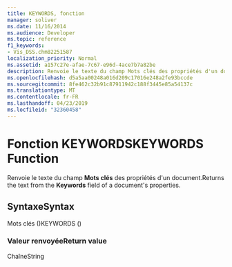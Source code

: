 ```yaml
---
title: KEYWORDS, fonction
manager: soliver
ms.date: 11/16/2014
ms.audience: Developer
ms.topic: reference
f1_keywords:
- Vis_DSS.chm82251587
localization_priority: Normal
ms.assetid: a157c27e-afae-7c67-e96d-4ace7b7a82be
description: Renvoie le texte du champ Mots clés des propriétés d'un document.
ms.openlocfilehash: d5a5aa00248a016d209c17016e248a2fe93bccde
ms.sourcegitcommit: 8fe462c32b91c87911942c188f3445e85a54137c
ms.translationtype: MT
ms.contentlocale: fr-FR
ms.lasthandoff: 04/23/2019
ms.locfileid: "32360458"
---
```

# <a name="keywords-function"></a><span data-ttu-id="66d58-103">Fonction KEYWORDS</span><span class="sxs-lookup"><span data-stu-id="66d58-103">KEYWORDS Function</span></span>

<span data-ttu-id="66d58-104">Renvoie le texte du champ **Mots clés** des propriétés d'un document.</span><span class="sxs-lookup"><span data-stu-id="66d58-104">Returns the text from the **Keywords** field of a document's properties.</span></span> 
  
## <a name="syntax"></a><span data-ttu-id="66d58-105">Syntaxe</span><span class="sxs-lookup"><span data-stu-id="66d58-105">Syntax</span></span>

<span data-ttu-id="66d58-106">Mots clés ()</span><span class="sxs-lookup"><span data-stu-id="66d58-106">KEYWORDS ()</span></span>
  
### <a name="return-value"></a><span data-ttu-id="66d58-107">Valeur renvoyée</span><span class="sxs-lookup"><span data-stu-id="66d58-107">Return value</span></span>

<span data-ttu-id="66d58-108">Chaîne</span><span class="sxs-lookup"><span data-stu-id="66d58-108">String</span></span>
  

